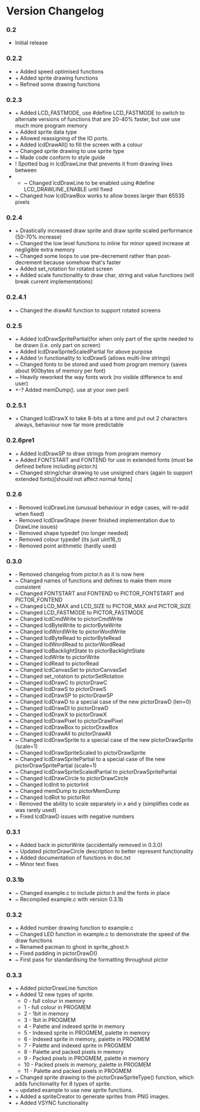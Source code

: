 # Version Changelog
### 0.2
* Initial release

### 0.2.2
* \+ Added speed optimised functions
* \+ Added sprite drawing functions
* ~ Refined some drawing functions

### 0.2.3
* \+ Added LCD_FASTMODE, use #define LCD_FASTMODE to switch to alternate versions of functions that are 20-40% faster, but use use much more program memory
* \+ Added sprite data type
* \+ Allowed reassigning of the IO ports.
* \+ Added lcdDrawAll() to fill the screen with a colour
* ~ Changed sprite drawing to use sprite type
* ~ Made code conform to style guide
* \! Spotted bug in lcdDrawLine that prevents it from drawing lines between 
* * ~ Changed lcdDrawLine to be enabled using #define LCD_DRAWLINE_ENABLE until fixed
* ~ Changed how lcdDrawBox works to allow boxes larger than 65535 pixels

### 0.2.4
* \+ Drastically increased draw sprite and draw sprite scaled performance (50-70% increase)
* ~ Changed the low level functions to inline for minor speed increase at negligible extra memory
* ~ Changed some loops to use pre-decrement rather than post-decrement because somehow that's faster
* \+ Added set_rotation for rotated screen
* \+ Added scale functionality to draw char, string and value functions (will break current implementations)

### 0.2.4.1
* ~ Changed the drawAll function to support rotated screens

### 0.2.5
* \+ Added lcdDrawSpritePartial(for when only part of the sprite needed to be drawn (i.e. only part on screen)
* \+ Added lcdDrawSpriteScaledPartial for above purpose
* \+ Added \n functionality to lcdDrawS (allows multi-line strings)
* ~ Changed fonts to be stored and used from program memory (saves about 900bytes of memory per font)
* ~ Heavily reworked the way fonts work (no visible difference to end user)
* \+-? Added memDump(). use at your own peril

### 0.2.5.1
* \+ Changed lcdDrawX to take 8-bits at a time and put out 2 characters always, behaviour now far more predictable

### 0.2.6pre1
* \+ Added lcdDrawSP to draw strings from program memory
* \+ Added FONTSTART and FONTEND for use in extended fonts (must be defined before including pictor.h)
* ~ Changed string/char drawing to use unsigned chars (again to support extended fonts)[should not affect normal fonts]

### 0.2.6
* \- Removed lcdDrawLine (unusual behaviour in edge cases, will re-add when fixed)
* \- Removed lcdDrawShape (never finished implementation due to DrawLine issues)
* \- Removed shape typedef (no longer needed)
* \- Removed colour typedef (its just uint16_t)
* \- Removed point arithmetic (hardly used)

### 0.3.0
* \- Removed changelog from pictor.h as it is now here
* ~ Changed names of functions and defines to make them more consistent
* ~ Changed FONTSTART and FONTEND to PICTOR_FONTSTART and PICTOR_FONTEND
* ~ Changed LCD_MAX and LCD_SIZE to PICTOR_MAX and PICTOR_SIZE
* ~ Changed LCD_FASTMODE to PICTOR_FASTMODE
* ~ Changed lcdCmdWrite to pictorCmdWrite
* ~ Changed lcdByteWrite to pictorByteWrite
* ~ Changed lcdWordWrite to pictorWordWrite
* ~ Changed lcdByteRead to pictorByteRead
* ~ Changed lcdWordRead to pictorWordRead
* ~ Changed lcdBacklightState to pictorBacklightState
* ~ Changed lcdWrite to pictorWrite
* ~ Changed lcdRead to pictorRead
* ~ Changed lcdCanvasSet to pictorCanvasSet
* ~ Changed set_rotation to pictorSetRotation
* ~ Changed lcdDrawC to pictorDrawC
* ~ Changed lcdDrawS to pictorDrawS
* ~ Changed lcdDrawSP to pictorDrawSP
* ~ Changed lcdDrawD to a special case of the new pictorDrawD (len=0)
* ~ Changed lcdDrawDl to pictorDrawD
* ~ Changed lcdDrawX to pictorDrawX
* ~ Changed lcdDrawPixel to pictorDrawPixel
* ~ Changed lcdDrawBox to pictorDrawBox
* ~ Changed lcdDrawAll to pictorDrawAll
* ~ Changed lcdDrawSprite to a special case of the new pictorDrawSprite (scale=1)
* ~ Changed lcdDrawSpriteScaled to pictorDrawSprite
* ~ Changed lcdDrawSpritePartial to a special case of the new pictorDrawSpritePartial (scale=1)
* ~ Changed lcdDrawSpriteScaledPartial to pictorDrawSpritePartial
* ~ Changed lcdDrawCircle to pictorDrawCircle
* ~ Changed lcdInit to pictorInit
* ~ Changed memDump to pictorMemDump
* ~ Changed lcdRot to pictorRot
* \- Removed the ability to scale separately in x and y (simplifies code as was rarely used)
* \+ Fixed lcdDrawD issues with negative numbers

### 0.3.1
* \+ Added back in pictorWrite (accidentally removed in 0.3.0)
* ~ Updated pictorDrawCircle description to better represent functionality
* \+ Added documentation of functions in doc.txt
* ~ Minor text fixes

### 0.3.1b
* ~ Changed example.c to include pictor.h and the fonts in place
* ~ Recompiled example.c with version 0.3.1b

### 0.3.2
* \+ Added number drawing function to example.c
* ~ Changed LED function in example.c to demonstrate the speed of the draw functions
* ~ Renamed pacman to ghost in sprite_ghost.h
* ~ Fixed padding in pictorDrawD()
* ~ First pass for standardising the formatting throughout pictor

### 0.3.3
* \+ Added pictorDrawLine function
* \+ Added 12 new types of sprite.
  * 0 - full colour in memory 
  * 1 - full colour in PROGMEM 
  * 2 - 1bit in memory 
  * 3 - 1bit in PROGMEM 
  * 4 - Palette and indexed sprite in memory 
  * 5 - Indexed sprite in PROGMEM, palette in memory 
  * 6 - Indexed sprite in memory, palette in PROGMEM 
  * 7 - Palette and indexed sprite in PROGMEM 
  * 8 - Palette and packed pixels in memory
  * 9 - Packed pixels in PROGMEM, palette in memory
  * 10 - Packed pixels in memory, palette in PROGMEM
  * 11 - Palette and packed pixels in PROGMEM
* ~ Changed sprite drawing to the pictorDrawSpriteType() function, which adds functionality for 8 types of sprite. 
* ~ updated example to use new sprite functions.
* \+ Added a spriteCreator to generate sprites from PNG images.
* \+ Added VSYNC functionality